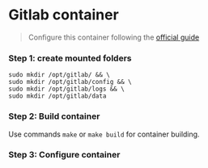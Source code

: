 # Gitlab container

> Configure this container following the [official guide](https://docs.gitlab.com/ee/install/docker.html "gitlab + docker")

### Step 1: create mounted folders

```
sudo mkdir /opt/gitlab/ && \
sudo mkdir /opt/gitlab/config && \
sudo mkdir /opt/gitlab/logs && \
sudo mkdir /opt/gitlab/data
```

### Step 2: Build container

Use commands ``make`` or ``make build`` for container building.

### Step 3: Configure container


